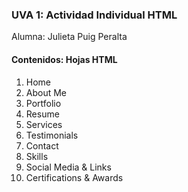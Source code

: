 ### UVA 1: Actividad Individual HTML

Alumna: Julieta Puig Peralta

#### Contenidos: Hojas HTML
1. Home
2. About Me
3. Portfolio
4. Resume
5. Services
6. Testimonials
7. Contact
8. Skills
9. Social Media & Links
10. Certifications & Awards
